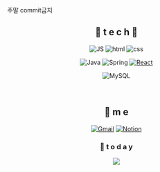 
주말 commit금지


<!---
Leeselbin/Leeselbin is a ✨ special ✨ repository because its `README.md` (this file) appears on your GitHub profile.
You can click the Preview link to take a look at your changes.
--->


<div align=center>

## 🌹 t e c h 🌹


![JS](https://img.shields.io/badge/JavaScript-F7DF1E?style=flat-square&logo=JavaScript&logoColor=black) ![html](https://img.shields.io/badge/Html-E34F26?style=flat-square&logo=Html5&logoColor=white) ![css](https://img.shields.io/badge/CSS-1572B6?style=flat-square&logo=CSS3&logoColor=white)
<br>

![Java](https://img.shields.io/badge/Java-007396?style=flat-square&logo=Java&logoColor=white) ![Spring](https://img.shields.io/badge/Spring-6DB33F?style=flat-square&logo=Spring&logoColor=white) [![React](https://img.shields.io/badge/React%20/%20ReactNative-61DAFB?style=flat-square&logo=React&logoColor=black)](https://github.com/Leeselbin/Emotion-Clone-Udemy)
<br>

![MySQL](https://img.shields.io/badge/MySQL-4479A1?style=flat-square&logo=MySQL&logoColor=white) 
<br><br><br>

## 💫 m e 
 [![Gmail](https://img.shields.io/badge/Gmail-EA4335?style=flat-square&logo=Gmail&logoColor=white)](mailto:one.bin99116445@gmail.com)
 [![Notion](https://img.shields.io/badge/Notion-000000?&style=flat-square&logo=Notion&logoColor=white)](https://tin-science-481.notion.site/abc20f8252274890a72902f2720ff088)



  ### 💌  t o d a y 
  
  
<a href="https://hits.seeyoufarm.com"><img src="https://hits.seeyoufarm.com/api/count/incr/badge.svg?url=https%3A%2F%2Fgithub.com%2FLeeselbin&count_bg=%2379C83D&title_bg=%23555555&icon=&icon_color=%23E7E7E7&title=hits&edge_flat=false"/></a>
  </div>
 
  

